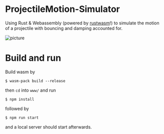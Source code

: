 # ProjectileMotion-Simulator
Using Rust & Webassembly (powered by [rustwasm](https://github.com/rustwasm)!) to simulate the motion of a projectile with bouncing and damping accounted for.
<br />

![picture](https://s6.uupload.ir/files/screenshot_2025-07-03_at_21-03-18_projectile_motion_np4.png)
# Build and run
Build wasm by 
```
$ wasm-pack build --release
```
then `cd` into `www/` and run
```
$ npm install
```
followed by 
```
$ npm run start
```
and a local server should start afterwards.

